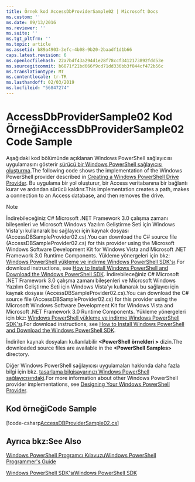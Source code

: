 ```yaml
---
title: Örnek kod AccessDbProviderSample02 | Microsoft Docs
ms.custom: ''
ms.date: 09/13/2016
ms.reviewer: ''
ms.suite: ''
ms.tgt_pltfrm: ''
ms.topic: article
ms.assetid: b89a4903-3efc-4b08-9b20-2baadf1d1b66
caps.latest.revision: 6
ms.openlocfilehash: 22a7bdf43a294d1e28f78ccf3412173892fdd53e
ms.sourcegitcommit: b6871f21bd666f9cd71dd336bb3f844cf472b56c
ms.translationtype: MT
ms.contentlocale: tr-TR
ms.lasthandoff: 02/03/2019
ms.locfileid: "56847274"
---
```

# <a name="accessdbprovidersample02-code-sample"></a><span data-ttu-id="673dd-102">AccessDbProviderSample02 Kod Örneği</span><span class="sxs-lookup"><span data-stu-id="673dd-102">AccessDbProviderSample02 Code Sample</span></span>

<span data-ttu-id="673dd-103">Aşağıdaki kod bölümünde açıklanan Windows PowerShell sağlayıcısı uygulamasını gösterir [sürücü bir Windows PowerShell sağlayıcısı oluşturma](./creating-a-windows-powershell-drive-provider.md).</span><span class="sxs-lookup"><span data-stu-id="673dd-103">The following code shows the implementation of the Windows PowerShell provider described in [Creating a Windows PowerShell Drive Provider](./creating-a-windows-powershell-drive-provider.md).</span></span> <span data-ttu-id="673dd-104">Bu uygulama bir yol oluşturur, bir Access veritabanına bir bağlantı kurar ve ardından sürücü kaldırır.</span><span class="sxs-lookup"><span data-stu-id="673dd-104">This implementation creates a path, makes a connection to an Access database, and then removes the drive.</span></span>

> [!NOTE]
> <span data-ttu-id="673dd-105">İndirebileceğiniz C# Microsoft .NET Framework 3.0 çalışma zamanı bileşenleri ve Microsoft Windows Yazılım Geliştirme Seti için Windows Vista'yı kullanarak bu sağlayıcı için kaynak dosyası (AccessDBSampleProvider02.cs).</span><span class="sxs-lookup"><span data-stu-id="673dd-105">You can download the C# source file (AccessDBSampleProvider02.cs) for this provider using the Microsoft Windows Software Development Kit for Windows Vista and Microsoft .NET Framework 3.0 Runtime Components.</span></span> <span data-ttu-id="673dd-106">Yükleme yönergeleri için bkz: [Windows PowerShell yükleme ve indirme Windows PowerShell SDK'sı](/powershell/developer/installing-the-windows-powershell-sdk).</span><span class="sxs-lookup"><span data-stu-id="673dd-106">For download instructions, see [How to Install Windows PowerShell and Download the Windows PowerShell SDK](/powershell/developer/installing-the-windows-powershell-sdk).</span></span>
> <span data-ttu-id="673dd-107">İndirebileceğiniz C# Microsoft .NET Framework 3.0 çalışma zamanı bileşenleri ve Microsoft Windows Yazılım Geliştirme Seti için Windows Vista'yı kullanarak bu sağlayıcı için kaynak dosyası (AccessDBSampleProvider02.cs).</span><span class="sxs-lookup"><span data-stu-id="673dd-107">You can download the C# source file (AccessDBSampleProvider02.cs) for this provider using the Microsoft Windows Software Development Kit for Windows Vista and Microsoft .NET Framework 3.0 Runtime Components.</span></span> <span data-ttu-id="673dd-108">Yükleme yönergeleri için bkz: [Windows PowerShell yükleme ve indirme Windows PowerShell SDK'sı](/powershell/developer/installing-the-windows-powershell-sdk).</span><span class="sxs-lookup"><span data-stu-id="673dd-108">For download instructions, see [How to Install Windows PowerShell and Download the Windows PowerShell SDK](/powershell/developer/installing-the-windows-powershell-sdk).</span></span>
>
> <span data-ttu-id="673dd-109">İndirilen kaynak dosyaları kullanılabilir  **\<PowerShell örnekleri >** dizin.</span><span class="sxs-lookup"><span data-stu-id="673dd-109">The downloaded source files are available in the **\<PowerShell Samples>** directory.</span></span>
>
> <span data-ttu-id="673dd-110">Diğer Windows PowerShell sağlayıcısı uygulamaları hakkında daha fazla bilgi için bkz. [tasarlama bilgisayarınızı Windows PowerShell sağlayıcısındaki](./designing-your-windows-powershell-provider.md).</span><span class="sxs-lookup"><span data-stu-id="673dd-110">For more information about other Windows PowerShell provider implementations, see [Designing Your Windows PowerShell Provider](./designing-your-windows-powershell-provider.md).</span></span>

## <a name="code-sample"></a><span data-ttu-id="673dd-111">Kod örneği</span><span class="sxs-lookup"><span data-stu-id="673dd-111">Code Sample</span></span>

[!code-csharp[AccessDBProviderSample02.cs](../../powershell-sdk-samples/SDK-2.0/csharp/AccessDBProviderSample02/AccessDBProviderSample02.cs#L11-L154 "AccessDBProviderSample02.cs")]


## <a name="see-also"></a><span data-ttu-id="673dd-112">Ayrıca bkz:</span><span class="sxs-lookup"><span data-stu-id="673dd-112">See Also</span></span>

[<span data-ttu-id="673dd-113">Windows PowerShell Programcı Kılavuzu</span><span class="sxs-lookup"><span data-stu-id="673dd-113">Windows PowerShell Programmer's Guide</span></span>](./windows-powershell-programmer-s-guide.md)

[<span data-ttu-id="673dd-114">Windows PowerShell SDK'sı</span><span class="sxs-lookup"><span data-stu-id="673dd-114">Windows PowerShell SDK</span></span>](../windows-powershell-reference.md)